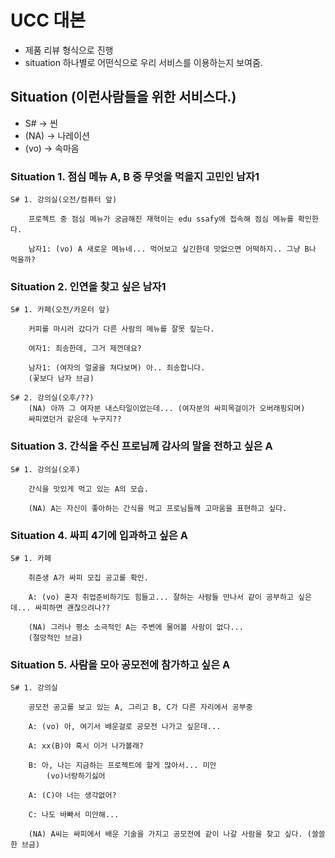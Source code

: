 # UCC 대본

- 제품 리뷰 형식으로 진행
- situation 하나별로 어떤식으로 우리 서비스를 이용하는지 보여줌.

## Situation (이런사람들을 위한 서비스다.)

- S# -> 씬
- (NA) -> 나레이션
- (vo) -> 속마음

### Situation 1. 점심 메뉴 A, B 중 무엇을 먹을지 고민인 남자1

    S# 1. 강의실(오전/컴퓨터 앞) 

        프로젝트 중 점심 메뉴가 궁금해진 재혁이는 edu ssafy에 접속해 점심 메뉴를 확인한다.

        남자1: (vo) A 새로운 메뉴네... 먹어보고 싶긴한데 맛없으면 어떡하지.. 그냥 B나 먹을까?

### Situation 2. 인연을 찾고 싶은 남자1

    S# 1. 카페(오전/카운터 앞)
        
        커피를 마시러 갔다가 다른 사람의 메뉴를 잘못 짚는다.

        여자1: 죄송한데, 그거 제껀데요?

        남자1: (여자의 얼굴을 쳐다보며) 아.. 죄송합니다.
        (꽃보다 남자 브금)
        
    S# 2. 강의실(오후/??)
        (NA) 아까 그 여자분 내스타일이었는데... (여자분의 싸피목걸이가 오버래핑되며)
        싸피였던거 같은데 누구지??   

### Situation 3. 간식을 주신 프로님께 감사의 말을 전하고 싶은 A

    S# 1. 강의실(오후)
        
        간식을 맛있게 먹고 있는 A의 모습.

        (NA) A는 자신이 좋아하는 간식을 먹고 프로님들께 고마움을 표현하고 싶다.

### Situation 4. 싸피 4기에 입과하고 싶은 A

    S# 1. 카페

        취준생 A가 싸피 모집 공고를 확인.

        A: (vo) 혼자 취업준비하기도 힘들고... 잘하는 사람들 만나서 같이 공부하고 싶은데... 싸피하면 괜찮으려나??
    
        (NA) 그러나 평소 소극적인 A는 주변에 물어볼 사람이 없다...
        (절망적인 브금)

### Situation 5. 사람을 모아 공모전에 참가하고 싶은 A

    S# 1. 강의실

        공모전 공고를 보고 있는 A, 그리고 B, C가 다른 자리에서 공부중

        A: (vo) 아, 여기서 배운걸로 공모전 나가고 싶은데...

        A: xx(B)야 혹시 이거 나가볼래?

        B: 아, 나는 지금하는 프로젝트에 할게 많아서... 미안 
            (vo)너랑하기싫어

        A: (C)야 너는 생각없어?

        C: 나도 바빠서 미안해...

        (NA) A씨는 싸피에서 배운 기술을 가지고 공모전에 같이 나갈 사람을 찾고 싶다. (쓸쓸한 브금)
